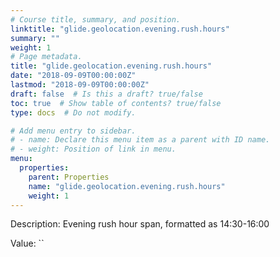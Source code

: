 ```yaml
---
# Course title, summary, and position.
linktitle: "glide.geolocation.evening.rush.hours"
summary: ""
weight: 1
# Page metadata.
title: "glide.geolocation.evening.rush.hours"
date: "2018-09-09T00:00:00Z"
lastmod: "2018-09-09T00:00:00Z"
draft: false  # Is this a draft? true/false
toc: true  # Show table of contents? true/false
type: docs  # Do not modify.

# Add menu entry to sidebar.
# - name: Declare this menu item as a parent with ID name.
# - weight: Position of link in menu.
menu:
  properties:
    parent: Properties
    name: "glide.geolocation.evening.rush.hours"
    weight: 1
---
```


Description: Evening rush hour span, formatted as 14:30-16:00


Value: ``